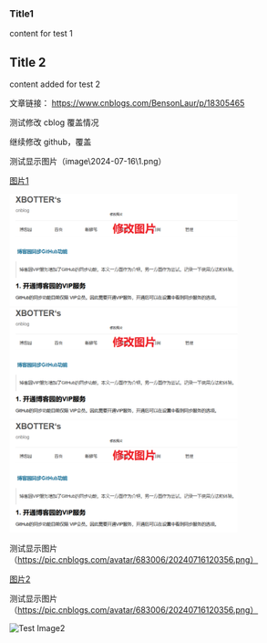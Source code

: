 ### Title1

content for test 1

## Title 2

content added for test 2

文章链接： https://www.cnblogs.com/BensonLaur/p/18305465


测试修改 cblog 覆盖情况

继续修改 github，覆盖

测试显示图片（image\2024-07-16\1.png）

[图片1](image\2024-07-16\1.png)

<img src="image\2024-07-16\2.png" alt="图片1" width="400">

<img src="image\2024-07-16\2.png" alt="图片2" width="400">

<img src="image\2024-07-16\2.png" alt="图片3" width="400">


测试显示图片（https://pic.cnblogs.com/avatar/683006/20240716120356.png）

[图片2](https://pic.cnblogs.com/avatar/683006/20240716120356.png)


测试显示图片（https://pic.cnblogs.com/avatar/683006/20240716120356.png）


<img src="https://pic.cnblogs.com/avatar/683006/20240716120356.png" alt="Test Image2" width="400">
